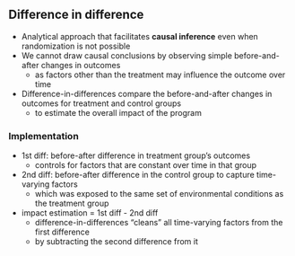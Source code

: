 ## Difference in difference
- Analytical approach that facilitates **causal inference** even when randomization is not possible
- We cannot draw causal conclusions by observing simple before-and-after changes in outcomes
  - as factors other than the treatment may influence the outcome over time
- Difference-in-differences compare the before-and-after changes in outcomes for treatment and control groups
  - to estimate the overall impact of the program

### Implementation
- 1st diff: before-after difference in treatment group’s outcomes
  - controls for factors that are constant over time in that group 
- 2nd diff: before-after difference in the control group to capture time-varying factors
  - which was exposed to the same set of environmental conditions as the treatment group
- impact estimation = 1st diff - 2nd diff
  - difference-in-differences “cleans” all time-varying factors from the first difference
  - by subtracting the second difference from it
